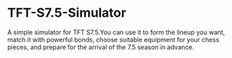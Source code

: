 # TFT-S7.5-Simulator
A simple simulator for TFT S7.5.You can use it to form the lineup you want, match it with powerful bonds, choose suitable equipment for your chess pieces, and prepare for the arrival of the 7.5 season in advance.
